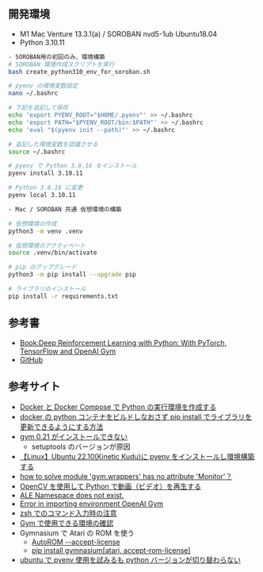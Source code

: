## 開発環境

- M1 Mac Venture 13.3.1(a) / SOROBAN nvd5-1ub Ubuntu18.04
- Python 3.10.11

```sh
- SOROBAN用の初回のみ、環境構築
# SOROBAN 環境作成スクリプトを実行
bash create_python310_env_for_soroban.sh

# pyenv の環境変数設定
nano ~/.bashrc

# 下記を追記して保存
echo 'export PYENV_ROOT="$HOME/.pyenv"' >> ~/.bashrc
echo 'export PATH="$PYENV_ROOT/bin:$PATH"' >> ~/.bashrc
echo 'eval "$(pyenv init --path)"' >> ~/.bashrc

# 追記した環境変数を認識させる
source ~/.bashrc

# pyenv で Python 3.8.16 をインストール
pyenv install 3.10.11

# Python 3.8.16 に変更
pyenv local 3.10.11
```

```sh
- Mac / SOROBAN 共通 仮想環境の構築

# 仮想環境の作成
python3 -m venv .venv

# 仮想環境のアクティベート
source .venv/bin/activate

# pip のアップグレード
python3 -m pip install --upgrade pip

# ライブラリのインストール
pip install -r requirements.txt
```

## 参考書

- [Book:Deep Reinforcement Learning with Python: With PyTorch, TensorFlow and OpenAI Gym](https://www.amazon.co.jp/dp/B091K32T2B)
- [GitHub](https://github.com/Apress/deep-reinforcement-learning-python)

## 参考サイト

- [Docker と Docker Compose で Python の実行環境を作成する](https://zuma-lab.com/posts/docker-python-settings)
- [docker の python コンテナをビルドしなおさず pip install でライブラリを更新できるようにする方法](https://asukiaaa.blogspot.com/2020/07/docker-python-pip-install-without-rebuilding.html)
- [gym 0.21 がインストールできない](https://github.com/openai/gym/issues/3176)
  - setuptools のバージョンが原因
- [【Linux】Ubuntu 22.10(Kinetic Kudu)に pyenv をインストールし環境構築する
  ](https://namileriblog.com/linux/ubuntu_pyenv/#i-3)
- [how to solve module 'gym.wrappers' has no attribute 'Monitor'？](https://stackoverflow.com/questions/71411045/how-to-solve-module-gym-wrappers-has-no-attribute-monitor)
- [OpenCV を使用して Python で動画（ビデオ）を再生する](https://laboratory.kazuuu.net/play-video-in-python-using-opencv/)
- [ALE Namespace does not exist.](https://github.com/openai/gym/issues/3201#issuecomment-1493032556)
- [Error in importing environment OpenAI Gym](https://stackoverflow.com/questions/69442971/error-in-importing-environment-openai-gym)
- [zsh でのコマンド入力時の注意](https://ttt24224222.hatenadiary.jp/entry/2018/06/30/181130)
- [Gym で使用できる環境の確認](https://github.com/openai/gym/issues/3201#issuecomment-1487606973)
- Gymnasium で Atari の ROM を使う
  - [AutoROM --accept-license](https://github.com/openai/gym/issues/3170#issuecomment-1377978144)
  - [pip install gymnasium[atari, accept-rom-license]](https://github.com/openai/gym/issues/3201#issuecomment-1493032556)
- [ubuntu で pyenv 使用を試みるも python バージョンが切り替わらない](https://qiita.com/seigot/items/dc63ed75e6a46f1accab)
